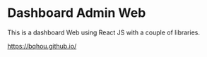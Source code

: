# Dashboard Admin Web

This is a dashboard Web using React JS with a couple of libraries.

https://bqhou.github.io/
